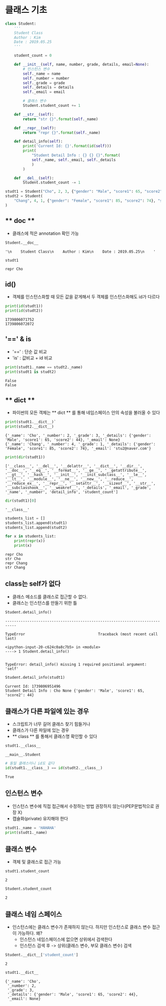 # 클래스 기초

```python
class Student:
    '''
    Student Class
    Author : Kim
    Date : 2019.05.25
    '''

    student_count = 0

    def __init__(self, name, number, grade, details, email=None):
        # 인스턴스 변수
        self._name = name
        self._number = number
        self._grade = grade
        self._details = details
        self._email = email

        # 클래스 변수
        Student.student_count += 1

    def __str__(self):
        return "str {}".format(self._name)

    def __repr__(self):
        return "repr {}".format(self._name)

    def detail_info(self):
        print('Current Id: {}'.format(id(self)))
        print(
            "Student Detail Info : {} {} {}".format(
            self._name, self._email, self._details
            )
        )

    def __del__(self):
        Student.student_count -= 1
```

```python
studt1 = Student("Cho", 2, 3, {"gender": "Male", "score1": 65, "score2": 44})
studt2 = Student(
    "Chang", 4, 1, {"gender": "Female", "score1": 85, "score2": 74}, "stu2@naver.com"
)
```

## ** doc **

- 클래스에 적은 annotation 확인 가능

```python
Student.__doc__
```

    '\n    Student Class\n    Author : Kim\n    Date : 2019.05.25\n    '

```python
studt1
```

    repr Cho

## id()

- 객체를 인스턴스화할 때 모든 값을 같게해서 두 객체를 인스턴스화해도 id가 다르다

```python
print(id(studt1))
print(id(studt2))
```

    1739806071752
    1739806072072

## '==' & is

- '==' : 단순 값 비교
- 'is' : 값비교 + id 비교

```python
print(studt1._name == studt2._name)
print(studt1 is studt2)
```

    False
    False

## ** dict **

- 파이썬의 모든 객체는 ** dict ** 를 통해 네임스페이스 안의 속성을 불러올 수 있다

```python
print(studt1.__dict__)`
print(studt2.__dict__)
```

    {'_name': 'Cho', '_number': 2, '_grade': 3, '_details': {'gender': 'Male', 'score1': 65, 'score2': 44}, '_email': None}
    {'_name': 'Chang', '_number': 4, '_grade': 1, '_details': {'gender': 'Female', 'score1': 85, 'score2': 74}, '_email': 'stu2@naver.com'}

```python
print(dir(studt1))
```

    ['__class__', '__del__', '__delattr__', '__dict__', '__dir__', '__doc__', '__eq__', '__format__', '__ge__', '__getattribute__', '__gt__', '__hash__', '__init__', '__init_subclass__', '__le__', '__lt__', '__module__', '__ne__', '__new__', '__reduce__', '__reduce_ex__', '__repr__', '__setattr__', '__sizeof__', '__str__', '__subclasshook__', '__weakref__', '_details', '_email', '_grade', '_name', '_number', 'detail_info', 'student_count']

```python
dir(studt1)[0]
```

    '__class__'

```python
students_list = []
students_list.append(studt1)
students_list.append(studt2)

for x in students_list:
    print(repr(x))
    print(x)
```

    repr Cho
    str Cho
    repr Chang
    str Chang

## class는 self가 없다

- 클래스 메소드를 클래스로 접근할 수 없다.
- 클래스는 인스턴스를 만들기 위한 틀

```python
Student.detail_info()
```

    ---------------------------------------------------------------------------

    TypeError                                 Traceback (most recent call last)

    <ipython-input-20-c624c0a8c7b5> in <module>
    ----> 1 Student.detail_info()


    TypeError: detail_info() missing 1 required positional argument: 'self'

```python
Student.detail_info(studt1)
```

    Current Id: 1739806951496
    Student Detail Info : Cho None {'gender': 'Male', 'score1': 65, 'score2': 44}

## 클래스가 다른 파일에 있는 경우

- 스크립트가 너무 길어 클래스 찾기 힘들거나
- 클래스가 다른 파일에 있는 경우
- ** class ** 를 통해서 클래스명 확인할 수 있다

```python
studt1.__class__
```

    __main__.Student

```python
# 동일 클래스이니 id도 같다
id(studt1.__class__) == id(studt2.__class__)
```

    True

## 인스턴스 변수

- 인스턴스 변수에 직접 접근해서 수정하는 방법 권장하지 않는다(PEP문법적으로 권장 X)
- 캡슐화(private) 유지해야 한다

```python
studt1._name = 'HAHAHA'
print(studt1._name)
```

## 클래스 변수

- 객체 및 클래스로 접근 가능

```python
studt1.student_count
```

    2

```python
Student.student_count
```

    2

## 클래스 네임 스페이스

- 인스턴스에는 클래스 변수가 존재하지 않는다. 하지만 인스턴스로 클래스 변수 접근이 가능하다. 왜?
  - 인스턴스 네임스페이스에 없으면 상위에서 검색한다
  - 인스턴스 검색 후 -> 상위(클래스 변수, 부모 클래스 변수) 검색

```python
Student.__dict__['student_count']
```

    2

```python
studt1.__dict__
```

    {'_name': 'Cho',
     '_number': 2,
     '_grade': 3,
     '_details': {'gender': 'Male', 'score1': 65, 'score2': 44},
     '_email': None}

```python

```
